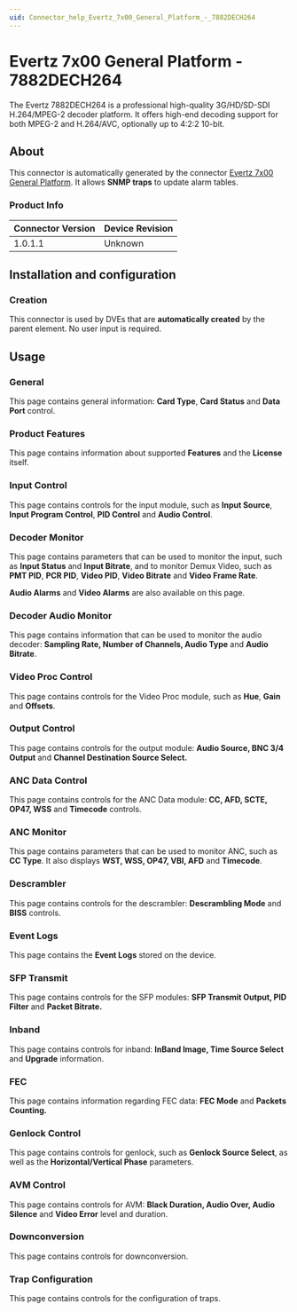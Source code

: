 ```yaml
---
uid: Connector_help_Evertz_7x00_General_Platform_-_7882DECH264
---
```


# Evertz 7x00 General Platform - 7882DECH264

The Evertz 7882DECH264 is a professional high-quality 3G/HD/SD-SDI H.264/MPEG-2 decoder platform. It offers high-end decoding support for both MPEG-2 and H.264/AVC, optionally up to 4:2:2 10-bit.

## About

This connector is automatically generated by the connector [Evertz 7x00 General Platform](xref:Connector_help_Evertz_7x00_General_Platform). It allows **SNMP traps** to update alarm tables.

### Product Info

| **Connector Version** | **Device Revision** |
|--------------------|---------------------|
| 1.0.1.1            | Unknown             |

## Installation and configuration

### Creation

This connector is used by DVEs that are **automatically created** by the parent element. No user input is required.

## Usage

### General

This page contains general information: **Card Type**, **Card Status** and **Data Port** control.

### Product Features

This page contains information about supported **Features** and the **License** itself.

### Input Control

This page contains controls for the input module, such as **Input Source**, **Input Program Control**, **PID Control** and **Audio Control**.

### Decoder Monitor

This page contains parameters that can be used to monitor the input, such as **Input Status** and **Input Bitrate**, and to monitor Demux Video, such as **PMT PID**, **PCR PID**, **Video PID**, **Video Bitrate** and **Video Frame Rate**.

**Audio Alarms** and **Video Alarms** are also available on this page.

### Decoder Audio Monitor

This page contains information that can be used to monitor the audio decoder: **Sampling Rate, Number of Channels, Audio Type** and **Audio Bitrate**.

### Video Proc Control

This page contains controls for the Video Proc module, such as **Hue**, **Gain** and **Offsets**.

### Output Control

This page contains controls for the output module: **Audio Source, BNC 3/4 Output** and **Channel Destination Source Select.**

### ANC Data Control

This page contains controls for the ANC Data module: **CC, AFD, SCTE, OP47, WSS** and **Timecode** controls.

### ANC Monitor

This page contains parameters that can be used to monitor ANC, such as **CC Type**. It also displays **WST, WSS, OP47, VBI, AFD** and **Timecode**.

### Descrambler

This page contains controls for the descrambler: **Descrambling Mode** and **BISS** controls.

### Event Logs

This page contains the **Event Logs** stored on the device.

### SFP Transmit

This page contains controls for the SFP modules: **SFP Transmit Output, PID Filter** and **Packet Bitrate.**

### Inband

This page contains controls for inband: **InBand Image, Time Source Select** and **Upgrade** information.

### FEC

This page contains information regarding FEC data: **FEC Mode** and **Packets Counting.**

### Genlock Control

This page contains controls for genlock, such as **Genlock Source Select**, as well as the **Horizontal/Vertical Phase** parameters.

### AVM Control

This page contains controls for AVM: **Black Duration, Audio Over, Audio Silence** and **Video Error** level and duration.

### Downconversion

This page contains controls for downconversion.

### Trap Configuration

This page contains controls for the configuration of traps.
